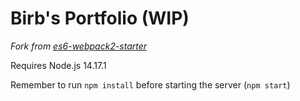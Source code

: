 # Birb's Portfolio (WIP)

*Fork from [es6-webpack2-starter](https://github.com/micooz/es6-webpack2-starter)*

Requires Node.js 14.17.1

Remember to run ```npm install``` before starting the server (```npm start```)